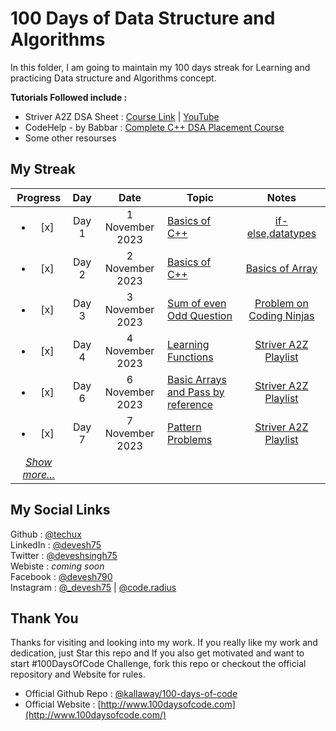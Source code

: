 # 100 Days of Data Structure and Algorithms

In this folder, I am going to maintain my 100 days streak for Learning and practicing Data structure and Algorithms concept. <br>

**Tutorials Followed include :** <br>
- Striver A2Z DSA Sheet : [Course Link](https://takeuforward.org/strivers-a2z-dsa-course/strivers-a2z-dsa-course-sheet-2/) | [YouTube](https://www.youtube.com/playlist?list=PLgUwDviBIf0oF6QL8m22w1hIDC1vJ_BHz)
- CodeHelp - by Babbar : [Complete C++ DSA Placement Course](https://www.youtube.com/playlist?list=PLDzeHZWIZsTryvtXdMr6rPh4IDexB5NIA)
- Some other resourses

## My Streak
|Progress|Day| Date|Topic| Notes |
|:-:|:-:|:-:|-|:-:|
| <ul><li>[x] </li></ul> | Day 1 | 1 November 2023 | [Basics of C++](https://github.com/TechUX/100DaysofCode/tree/main/DSA/Day%201%20-%20Basic%20of%20C%2B%2B) | [if-else,datatypes](https://takeuforward.org/strivers-a2z-dsa-course/strivers-a2z-dsa-course-sheet-2/)|
| <ul><li>[x] </li></ul> | Day 2 | 2 November 2023 | [Basics of C++](https://github.com/TechUX/100DaysofCode/tree/main/DSA/Day%202%20-%20Basics%20of%20C%2B%2B) | [Basics of Array](https://takeuforward.org/strivers-a2z-dsa-course/strivers-a2z-dsa-course-sheet-2/)|
| <ul><li>[x] </li></ul> | Day 3 | 3 November 2023 | [Sum of even Odd Question](https://github.com/TechUX/100DaysofCode/blob/main/DSA/Day%203/sum-of-even-odd.cpp) | [Problem on Coding Ninjas](https://www.codingninjas.com/studio/problems/sum-of-even-odd_624650)|
| <ul><li>[x] </li></ul> | Day 4 | 4 November 2023 | [Learning Functions](https://github.com/TechUX/100DaysofCode/blob/main/DSA/Day%204%20-%20Functions) | [Striver A2Z Playlist](https://www.youtube.com/watch?v=EAR7De6Goz4&list=PLgUwDviBIf0oF6QL8m22w1hIDC1vJ_BHz&index=2&t=3739s)|
| <ul><li>[x] </li></ul> | Day 6 | 6 November 2023 | [Basic Arrays and Pass by reference](https://github.com/TechUX/100DaysofCode/blob/main/DSA/Day%206/) | [Striver A2Z Playlist](https://www.youtube.com/watch?v=EAR7De6Goz4&list=PLgUwDviBIf0oF6QL8m22w1hIDC1vJ_BHz&index=2&t=3739s)|
| <ul><li>[x] </li></ul> | Day 7 | 7 November 2023 | [Pattern Problems](https://github.com/TechUX/100DaysofCode/blob/main/DSA/Day%207%20Patterns/) | [Striver A2Z Playlist](https://takeuforward.org/strivers-a2z-dsa-course/must-do-pattern-problems-before-starting-dsa/)|
|*[Show more...]()*|



## My Social Links
Github : [@techux](https://github.com/TechUX) <br>
LinkedIn : [@devesh75](https://www.linkedin.com/in/devesh75/) <br>
Twitter : [@deveshsingh75](https://twitter.com/deveshsingh75) <br>
Webiste : _coming soon_ <br>
Facebook : [@devesh790](https://fb.me/devesh790) <br>
Instagram : [@_devesh75](https://instagram.com/_devesh75) | [@code.radius](https://instagram.com/code.radius)


## Thank You
Thanks for visiting and looking into my work. If you really like my work and dedication, just Star this repo and If you also get motivated and want to start #100DaysOfCode Challenge, fork this repo or checkout the official repository and Website for rules.

- Official Github Repo : [@kallaway/100-days-of-code](https://github.com/kallaway/100-days-of-code)
- Official Website : [http://www.100daysofcode.com](http://www.100daysofcode.com/)